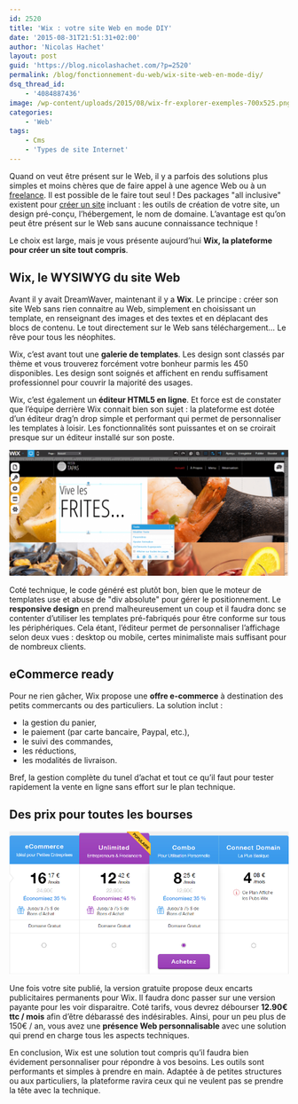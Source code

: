 ```yaml
---
id: 2520
title: 'Wix : votre site Web en mode DIY'
date: '2015-08-31T21:51:31+02:00'
author: 'Nicolas Hachet'
layout: post
guid: 'https://blog.nicolashachet.com/?p=2520'
permalink: /blog/fonctionnement-du-web/wix-site-web-en-mode-diy/
dsq_thread_id:
    - '4084887436'
image: /wp-content/uploads/2015/08/wix-fr-explorer-exemples-700x525.png
categories:
    - 'Web'
tags:
    - Cms
    - 'Types de site Internet'
---
```


Quand on veut être présent sur le Web, il y a parfois des solutions plus simples et moins chères que de faire appel à une agence Web ou à un [freelance](https://www.nicolashachet.com "Freelance développeur Web PHP"). Il est possible de le faire tout seul ! Des packages "all inclusive" existent pour [créer un site](https://fr.wix.com) incluant : les outils de création de votre site, un design pré-conçu, l’hébergement, le nom de domaine. L’avantage est qu’on peut être présent sur le Web sans aucune connaissance technique !

Le choix est large, mais je vous présente aujourd’hui **Wix, la plateforme pour créer un site tout compris**.

## Wix, le WYSIWYG du site Web

Avant il y avait DreamWaver, maintenant il y a **Wix**. Le principe : créer son site Web sans rien connaitre au Web, simplement en choisissant un template, en renseignant des images et des textes et en déplacant des blocs de contenu. Le tout directement sur le Web sans téléchargement… Le rêve pour tous les néophites.

Wix, c’est avant tout une **galerie de templates**. Les design sont classés par thème et vous trouverez forcément votre bonheur parmis les 450 disponibles. Les design sont soignés et affichent en rendu suffisament professionnel pour couvrir la majorité des usages.

Wix, c’est également un **éditeur HTML5 en ligne**. Et force est de constater que l’équipe derrière Wix connait bien son sujet : la plateforme est dotée d’un éditeur drag’n drop simple et performant qui permet de personnaliser les templates à loisir. Les fonctionnalités sont puissantes et on se croirait presque sur un éditeur installé sur son poste.

[![wix-editeur-html5](/wp-content/uploads/2015/08/wix-editeur-html5-1024x462.png)](/wp-content/uploads/2015/08/wix-editeur-html5.png)

Coté technique, le code généré est plutôt bon, bien que le moteur de templates use et abuse de "div absolute" pour gérer le positionnement. Le **responsive design** en prend malheureusement un coup et il faudra donc se contenter d’utiliser les templates pré-fabriqués pour être conforme sur tous les périphériques. Cela étant, l’éditeur permet de personnaliser l’affichage selon deux vues : desktop ou mobile, certes minimaliste mais suffisant pour de nombreux clients.

## eCommerce ready

Pour ne rien gâcher, Wix propose une **offre e-commerce** à destination des petits commercants ou des particuliers. La solution inclut :

- la gestion du panier,
- le paiement (par carte bancaire, Paypal, etc.),
- le suivi des commandes,
- les réductions,
- les modalités de livraison.

Bref, la gestion complète du tunel d’achat et tout ce qu’il faut pour tester rapidement la vente en ligne sans effort sur le plan technique.

## Des prix pour toutes les bourses

[![wix-fr-tarifs-premium](/wp-content/uploads/2015/08/wix-fr-tarifs-premium.png)](/wp-content/uploads/2015/08/wix-fr-tarifs-premium.png)

Une fois votre site publié, la version gratuite propose deux encarts publicitaires permanents pour Wix. Il faudra donc passer sur une version payante pour les voir disparaitre. Coté tarifs, vous devrez débourser **12.90€ ttc / mois** afin d’être débarassé des indésirables. Ainsi, pour un peu plus de 150€ / an, vous avez une **présence Web personnalisable** avec une solution qui prend en charge tous les aspects techniques.

En conclusion, Wix est une solution tout compris qu’il faudra bien évidement personnaliser pour répondre à vos besoins. Les outils sont performants et simples à prendre en main. Adaptée à de petites structures ou aux particuliers, la plateforme ravira ceux qui ne veulent pas se prendre la tête avec la technique.
